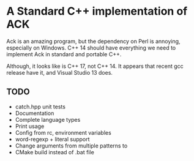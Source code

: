 A Standard C++ implementation of ACK
====================================

Ack is an amazing program, but the dependency on Perl is annoying, especially on
Windows.  C++ 14 should have everything we need to implement Ack in standard and
portable C++.

Although, it looks like <filesystem> is C++ 17, not C++ 14.  It appears that
recent gcc release have it, and Visual Studio 13 does.

TODO
----

*   catch.hpp unit tests
*   Documentation
*   Complete language types
*   Print usage
*   Config from rc, environment variables
*   word-regexp + literal support
*   Change arguments from multiple patterns to <pattern> <directories>
*   CMake build instead of .bat file
